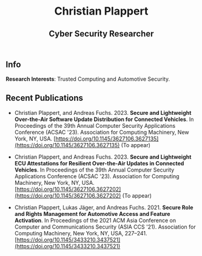 <header>

# Christian Plappert
## Cyber Security Researcher

</header>

## Info

**Research Interests**: Trusted Computing and Automotive Security.

## Recent Publications

- Christian Plappert, and Andreas Fuchs. 2023. **Secure and Lightweight Over-the-Air Software Update Distribution for Connected Vehicles**. In Proceedings of the 39th Annual Computer Security Applications Conference (ACSAC '23). Association for Computing Machinery, New York, NY, USA. [https://doi.org/10.1145/3627106.3627135](https://doi.org/10.1145/3627106.3627135) (To appear)

- Christian Plappert, and Andreas Fuchs. 2023. **Secure and Lightweight ECU Attestations for Resilient Over-the-Air Updates in Connected Vehicles**. In Proceedings of the 39th Annual Computer Security Applications Conference (ACSAC '23). Association for Computing Machinery, New York, NY, USA. [https://doi.org/10.1145/3627106.3627202](https://doi.org/10.1145/3627106.3627202) (To appear)

- Christian Plappert, Lukas Jäger, and Andreas Fuchs. 2021. **Secure Role and Rights Management for Automotive Access and Feature Activation**. In Proceedings of the 2021 ACM Asia Conference on Computer and Communications Security (ASIA CCS '21). Association for Computing Machinery, New York, NY, USA, 227–241. [https://doi.org/10.1145/3433210.3437521](https://doi.org/10.1145/3433210.3437521)

<!--

- Christian Plappert, Andreas Fuchs, and Ronald Heddergott. 2022. **Analysis and Evaluation of Hardware Trust Anchors in the Automotive Domain**. In Proceedings of the 17th International Conference on Availability, Reliability and Security (ARES '22). Association for Computing Machinery, New York, NY, USA, Article 38, 1–11. https://doi.org/10.1145/3538969.3538995

- Christian Plappert, Florian Fenzl, Roland Rieke, Ilaria Matteucci, Gianpiero Costantino and Marco De Vincenzi, **SECPAT: Security Patterns for Resilient Automotive E / E Architectures**, 2022 30th Euromicro International Conference on Parallel, Distributed and Network-based Processing (PDP), Valladolid, Spain, 2022, pp. 255-264, doi: 10.1109/PDP55904.2022.00047.

- Christian Plappert, Daniel Zelle, Henry Gadacz, Roland Rieke, Dirk Scheuermann and Christoph Krauß, **Attack Surface Assessment for Cybersecurity Engineering in the Automotive Domain**, 2021 29th Euromicro International Conference on Parallel, Distributed and Network-Based Processing (PDP), Valladolid, Spain, 2021, pp. 266-275, doi: 10.1109/PDP52278.2021.00050.

-->